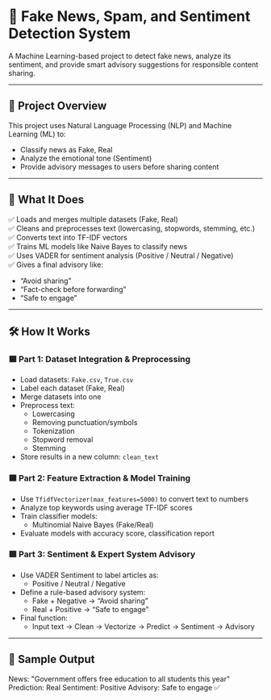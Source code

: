 # 📰 Fake News, Spam, and Sentiment Detection System

A Machine Learning-based project to detect fake news, analyze its sentiment, and provide smart advisory suggestions for responsible content sharing.

---

## 📂 Project Overview

This project uses Natural Language Processing (NLP) and Machine Learning (ML) to:
- Classify news as Fake, Real
- Analyze the emotional tone (Sentiment)
- Provide advisory messages to users before sharing content

---

## 🚀 What It Does

✅ Loads and merges multiple datasets (Fake, Real)  
✅ Cleans and preprocesses text (lowercasing, stopwords, stemming, etc.)  
✅ Converts text into TF-IDF vectors  
✅ Trains ML models like Naive Bayes to classify news  
✅ Uses VADER for sentiment analysis (Positive / Neutral / Negative)  
✅ Gives a final advisory like:
- “Avoid sharing”
- “Fact-check before forwarding”
- “Safe to engage”

---

## 🛠️ How It Works

### 🟦 Part 1: Dataset Integration & Preprocessing
- Load datasets: `Fake.csv`, `True.csv`
- Label each dataset (Fake, Real)
- Merge datasets into one
- Preprocess text:
  - Lowercasing
  - Removing punctuation/symbols
  - Tokenization
  - Stopword removal
  - Stemming
- Store results in a new column: `clean_text`

### 🟩 Part 2: Feature Extraction & Model Training
- Use `TfidfVectorizer(max_features=5000)` to convert text to numbers
- Analyze top keywords using average TF-IDF scores
- Train classifier models:
  - Multinomial Naive Bayes (Fake/Real)
- Evaluate models with accuracy score, classification report

### 🟥 Part 3: Sentiment & Expert System Advisory
- Use VADER Sentiment to label articles as:
  - Positive / Neutral / Negative
- Define a rule-based advisory system:
  - Fake + Negative → “Avoid sharing”
  - Real + Positive → “Safe to engage”
- Final function:
  - Input text → Clean → Vectorize → Predict → Sentiment → Advisory

---

## 🧪 Sample Output
News: "Government offers free education to all students this year" Prediction: Real
Sentiment: Positive
Advisory: Safe to engage ✅
